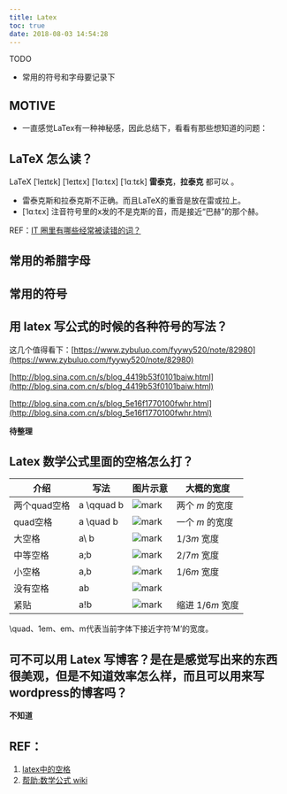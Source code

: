 ```yaml
---
title: Latex
toc: true
date: 2018-08-03 14:54:28
---
```







TODO

- 常用的符号和字母要记录下



## MOTIVE

* 一直感觉LaTex有一种神秘感，因此总结下，看看有那些想知道的问题：





## LaTeX 怎么读？

LaTeX [ˈleɪtɛk] [ˈleɪtɛx] [ˈlɑːtɛx] [ˈlɑːtɛk] **雷泰克**，**拉泰克** 都可以 。

  * 雷泰克斯和拉泰克斯不正确。而且LaTeX的重音是放在雷或拉上。
  * [ˈlɑːtɛx] 注音符号里的x发的不是克斯的音，而是接近“巴赫”的那个赫。


REF：[IT 圈里有哪些经常被读错的词？](https://www.zhihu.com/question/19739907)




## 常用的希腊字母





## 常用的符号





## 用 latex 写公式的时候的各种符号的写法？


这几个值得看下：[https://www.zybuluo.com/fyywy520/note/82980](https://www.zybuluo.com/fyywy520/note/82980)

[http://blog.sina.com.cn/s/blog_4419b53f0101baiw.html](http://blog.sina.com.cn/s/blog_4419b53f0101baiw.html)

[http://blog.sina.com.cn/s/blog_5e16f1770100fwhr.html](http://blog.sina.com.cn/s/blog_5e16f1770100fwhr.html)

**待整理**






## Latex 数学公式里面的空格怎么打？

| 介绍 | 写法 | 图片示意 | 大概的宽度  |
| ------------ | ---------- | ------------------------------------------------------------ | -------------- |
| 两个quad空格 | a \qquad b | ![mark](http://pacdb2bfr.bkt.clouddn.com/blog/image/180803/c7A6imL82l.png?imageslim) | 两个 *m* 的宽度  |
| quad空格     | a \quad b  | ![mark](http://pacdb2bfr.bkt.clouddn.com/blog/image/180803/GLC1aDF2ge.png?imageslim) | 一个 *m* 的宽度  |
| 大空格       | a\ b       | ![mark](http://pacdb2bfr.bkt.clouddn.com/blog/image/180803/dI37C4EFCm.png?imageslim) | 1/3*m* 宽度     |
| 中等空格     | a\;b       | ![mark](http://pacdb2bfr.bkt.clouddn.com/blog/image/180803/g6BLbILmla.png?imageslim) | 2/7*m* 宽度     |
| 小空格       | a\,b       | ![mark](http://pacdb2bfr.bkt.clouddn.com/blog/image/180803/F3iLh3JFm1.png?imageslim) | 1/6*m* 宽度     |
| 没有空格     | ab         | ![mark](http://pacdb2bfr.bkt.clouddn.com/blog/image/180803/kgJkdmLFj1.png?imageslim) |                |
| 紧贴         | a\!b       | ![mark](http://pacdb2bfr.bkt.clouddn.com/blog/image/180803/f39mKCFHfC.png?imageslim) | 缩进 1/6*m* 宽度 |



\quad、1em、em、m代表当前字体下接近字符‘M’的宽度。


## 可不可以用 Latex 写博客？是在是感觉写出来的东西很美观，但是不知道效率怎么样，而且可以用来写wordpress的博客吗？


**不知道**



## REF：

1. [latex中的空格](https://blog.csdn.net/seaskying/article/details/51316607)
2. [帮助:数学公式 wiki](https://zh.wikipedia.org/wiki/Help:%E6%95%B0%E5%AD%A6%E5%85%AC%E5%BC%8F)
